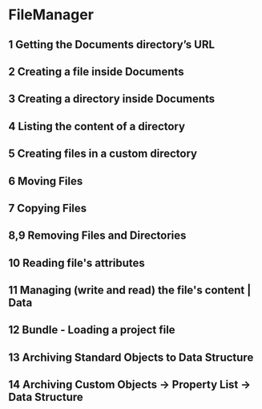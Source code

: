 # FileManager

## 1 Getting the Documents directory’s URL

## 2 Creating a file inside Documents

## 3 Creating a directory inside Documents

## 4 Listing the content of a directory

## 5 Creating files in a custom directory

## 6 Moving Files

## 7 Copying Files

## 8,9 Removing Files and Directories

## 10 Reading file's attributes

## 11 Managing (write and read) the file's content | Data

## 12 Bundle - Loading a project file

## 13 Archiving Standard Objects to Data Structure

## 14 Archiving Custom Objects -> Property List -> Data Structure


